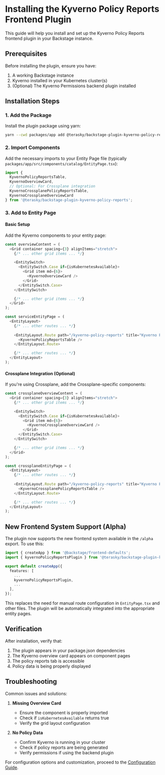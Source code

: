 # Installing the Kyverno Policy Reports Frontend Plugin

This guide will help you install and set up the Kyverno Policy Reports frontend plugin in your Backstage instance.

## Prerequisites

Before installing the plugin, ensure you have:

1. A working Backstage instance
2. Kyverno installed in your Kubernetes cluster(s)
3. (Optional) The Kyverno Permissions backend plugin installed

## Installation Steps

### 1. Add the Package

Install the plugin package using yarn:

```bash
yarn --cwd packages/app add @terasky/backstage-plugin-kyverno-policy-reports
```

### 2. Import Components

Add the necessary imports to your Entity Page file (typically `packages/app/src/components/catalog/EntityPage.tsx`):

```typescript
import { 
  KyvernoPolicyReportsTable, 
  KyvernoOverviewCard,
  // Optional: For Crossplane integration
  KyvernoCrossplanePolicyReportsTable,
  KyvernoCrossplaneOverviewCard
} from '@terasky/backstage-plugin-kyverno-policy-reports';
```

### 3. Add to Entity Page

#### Basic Setup
Add the Kyverno components to your entity page:

```typescript
const overviewContent = (
  <Grid container spacing={3} alignItems="stretch">
    {/* ... other grid items ... */}

    <EntitySwitch>
      <EntitySwitch.Case if={isKubernetesAvailable}>
        <Grid item md={6}>
          <KyvernoOverviewCard />
        </Grid>
      </EntitySwitch.Case>
    </EntitySwitch>

    {/* ... other grid items ... */}
  </Grid>
);

const serviceEntityPage = (
  <EntityLayout>
    {/* ... other routes ... */}
    
    <EntityLayout.Route path="/kyverno-policy-reports" title="Kyverno Policy Reports">
      <KyvernoPolicyReportsTable />
    </EntityLayout.Route>

    {/* ... other routes ... */}
  </EntityLayout>
);
```

#### Crossplane Integration (Optional)
If you're using Crossplane, add the Crossplane-specific components:

```typescript
const crossplaneOverviewContent = (
  <Grid container spacing={3} alignItems="stretch">
    {/* ... other grid items ... */}

    <EntitySwitch>
      <EntitySwitch.Case if={isKubernetesAvailable}>
        <Grid item md={6}>
          <KyvernoCrossplaneOverviewCard />
        </Grid>
      </EntitySwitch.Case>
    </EntitySwitch>

    {/* ... other grid items ... */}
  </Grid>
);

const crossplaneEntityPage = (
  <EntityLayout>
    {/* ... other routes ... */}
    
    <EntityLayout.Route path="/kyverno-policy-reports" title="Kyverno Policy Reports">
      <KyvernoCrossplanePolicyReportsTable />
    </EntityLayout.Route>

    {/* ... other routes ... */}
  </EntityLayout>
);
```

## New Frontend System Support (Alpha)

The plugin now supports the new frontend system available in the `/alpha` export. To use this:

```typescript
import { createApp } from '@backstage/frontend-defaults';
import { kyvernoPolicyReportsPlugin } from '@terasky/backstage-plugin-kyverno-policy-reports/alpha';

export default createApp({
  features: [
    ...
    kyvernoPolicyReportsPlugin,
    ...
  ],
});
```

This replaces the need for manual route configuration in `EntityPage.tsx` and other files. The plugin will be automatically integrated into the appropriate entity pages.

## Verification

After installation, verify that:

1. The plugin appears in your package.json dependencies
2. The Kyverno overview card appears on component pages
3. The policy reports tab is accessible
4. Policy data is being properly displayed

## Troubleshooting

Common issues and solutions:

1. **Missing Overview Card**
    - Ensure the component is properly imported
    - Check if `isKubernetesAvailable` returns true
    - Verify the grid layout configuration

2. **No Policy Data**
    - Confirm Kyverno is running in your cluster
    - Check if policy reports are being generated
    - Verify permissions if using the backend plugin

For configuration options and customization, proceed to the [Configuration Guide](./configure.md).
